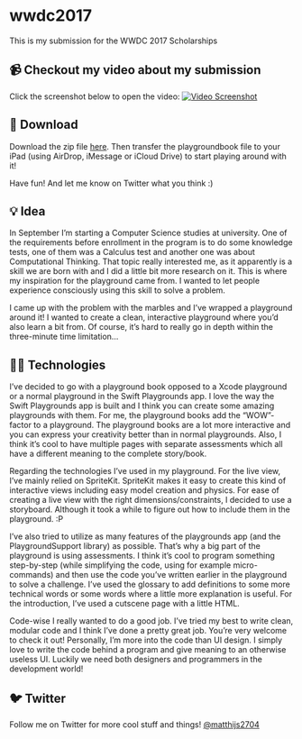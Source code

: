 # wwdc2017
This is my submission for the WWDC 2017 Scholarships

## 📹 Checkout my video about my submission
Click the screenshot below to open the video:
[![Video Screenshot](https://img.youtube.com/vi/N2ETuXQk9QU/maxresdefault.jpg)](https://www.youtube.com/watch?v=N2ETuXQk9QU)

## 📱 Download
Download the zip file [here](https://github.com/matthijs2704/wwdc2017/releases/tag/final). Then transfer the playgroundbook file to your iPad (using AirDrop, iMessage or iCloud Drive) to start playing around with it!

Have fun! And let me know on Twitter what you think :)

## 💡 Idea
In September I’m starting a Computer Science studies at university. One of the requirements before enrollment in the program is to do some knowledge tests, one of them was a Calculus test and another one was about Computational Thinking. That topic really interested me, as it apparently is a skill we are born with and I did a little bit more research on it. This is where my inspiration for the playground came from. I wanted to let people experience consciously using this skill to solve a problem.

I came up with the problem with the marbles and I’ve wrapped a playground around it! I wanted to create a clean, interactive playground where you’d also learn a bit from. Of course, it’s hard to really go in depth within the three-minute time limitation…

## 👨‍💻 Technologies
I’ve decided to go with a playground book opposed to a Xcode playground or a normal playground in the Swift Playgrounds app. I love the way the Swift Playgrounds app is built and I think you can create some amazing playgrounds with them. For me, the playground books add the “WOW”-factor to a playground. The playground books are a lot more interactive and you can express your creativity better than in normal playgrounds. Also, I think it’s cool to have multiple pages with separate assessments which all have a different meaning to the complete story/book.

Regarding the technologies I’ve used in my playground. For the live view, I’ve mainly relied on SpriteKit. SpriteKit makes it easy to create this kind of interactive views including easy model creation and physics. For ease of creating a live view with the right dimensions/constraints, I decided to use a storyboard. Although it took a while to figure out how to include them in the playground. :P

I’ve also tried to utilize as many features of the playgrounds app (and the PlaygroundSupport library) as possible. That’s why a big part of the playground is using assessments. I think it’s cool to program something step-by-step (while simplifying the code, using for example micro-commands) and then use the code you’ve written earlier in the playground to solve a challenge.
I’ve used the glossary to add definitions to some more technical words or some words where a little more explanation is useful. For the introduction, I’ve used a cutscene page with a little HTML.

Code-wise I really wanted to do a good job. I’ve tried my best to write clean, modular code and I think I’ve done a pretty great job. You’re very welcome to check it out! Personally, I’m more into the code than UI design. I simply love to write the code behind a program and give meaning to an otherwise useless UI. Luckily we need both designers and programmers in the development world!

## 🐦 Twitter
Follow me on Twitter for more cool stuff and things!
[@matthijs2704](https://twitter.com/matthijs2704)
